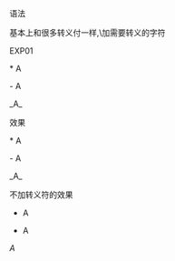 语法

基本上和很多转义付一样,\加需要转义的字符

EXP01

\* A

\- A

\_A_ 

效果

\* A

\- A

\_A_

不加转义符的效果

 * A

 - A

 _A_
  
  
